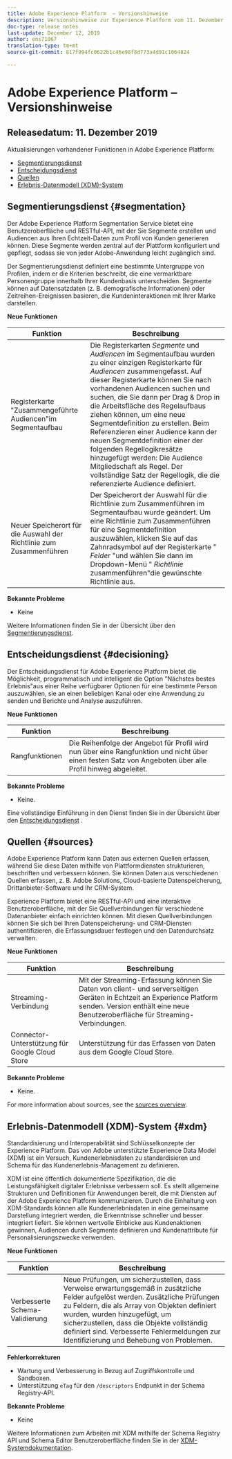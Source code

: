 ```yaml
---
title: Adobe Experience Platform  – Versionshinweise
description: Versionshinweise zur Experience Platform vom 11. Dezember 2019
doc-type: release notes
last-update: December 12, 2019
author: ens71067
translation-type: tm+mt
source-git-commit: 817f994fc0622b1c46e98f8d773a4d91c1064824

---
```



# Adobe Experience Platform – Versionshinweise

## Releasedatum: 11. Dezember 2019

Aktualisierungen vorhandener Funktionen in Adobe Experience Platform:

* [Segmentierungsdienst](#segmentation)
* [Entscheidungsdienst](#decisioning)
* [Quellen](#sources)
* [Erlebnis-Datenmodell (XDM)-System](#xdm)

## Segmentierungsdienst {#segmentation}

Der Adobe Experience Platform Segmentation Service bietet eine Benutzeroberfläche und RESTful-API, mit der Sie Segmente erstellen und Audiencen aus Ihren Echtzeit-Daten zum Profil von Kunden generieren können. Diese Segmente werden zentral auf der Plattform konfiguriert und gepflegt, sodass sie von jeder Adobe-Anwendung leicht zugänglich sind.

Der Segmentierungsdienst definiert eine bestimmte Untergruppe von Profilen, indem er die Kriterien beschreibt, die eine vermarktbare Personengruppe innerhalb Ihrer Kundenbasis unterscheiden. Segmente können auf Datensatzdaten (z. B. demografische Informationen) oder Zeitreihen-Ereignissen basieren, die Kundeninteraktionen mit Ihrer Marke darstellen.

**Neue Funktionen**

| Funktion | Beschreibung |
|--- | ---|
| Registerkarte &quot;Zusammengeführte Audiencen&quot;im Segmentaufbau | Die Registerkarten _Segmente_ und _Audiencen_ im Segmentaufbau wurden zu einer einzigen Registerkarte für _Audiencen_ zusammengefasst. Auf dieser Registerkarte können Sie nach vorhandenen Audiencen suchen und suchen, die Sie dann per Drag &amp; Drop in die Arbeitsfläche des Regelaufbaus ziehen können, um eine neue Segmentdefinition zu erstellen. Beim Referenzieren einer Audience kann der neuen Segmentdefinition einer der folgenden Regellogikresätze hinzugefügt werden: Die Audience Mitgliedschaft als Regel. Der vollständige Satz der Regellogik, die die referenzierte Audience definiert. |
| Neuer Speicherort für die Auswahl der Richtlinie zum Zusammenführen | Der Speicherort der Auswahl für die Richtlinie zum Zusammenführen im Segmentaufbau wurde geändert. Um eine Richtlinie zum Zusammenführen für eine Segmentdefinition auszuwählen, klicken Sie auf das Zahnradsymbol auf der Registerkarte &quot; _Felder_ &quot;und wählen Sie dann im Dropdown-Menü &quot; _Richtlinie_ zusammenführen&quot;die gewünschte Richtlinie aus. |

**Bekannte Probleme**

* Keine

Weitere Informationen finden Sie in der Übersicht über den [Segmentierungsdienst](../../segmentation/home.md).

## Entscheidungsdienst {#decisioning}

Der Entscheidungsdienst für Adobe Experience Platform bietet die Möglichkeit, programmatisch und intelligent die Option &quot;Nächstes bestes Erlebnis&quot;aus einer Reihe verfügbarer Optionen für eine bestimmte Person auszuwählen, sie an einen beliebigen Kanal oder eine Anwendung zu senden und Berichte und Analyse auszuführen.

**Neue Funktionen**

| Funktion | Beschreibung |
| -----------| ---------- |
| Rangfunktionen | Die Reihenfolge der Angebot für Profil wird nun über eine Rangfunktion und nicht über einen festen Satz von Angeboten über alle Profil hinweg abgeleitet. |

**Bekannte Probleme**

* Keine.

Eine vollständige Einführung in den Dienst finden Sie in der Übersicht über den [Entscheidungsdienst](../../decisioning-service/home.md) .

## Quellen {#sources}

Adobe Experience Platform kann Daten aus externen Quellen erfassen, während Sie diese Daten mithilfe von Plattformdiensten strukturieren, beschriften und verbessern können. Sie können Daten aus verschiedenen Quellen erfassen, z. B. Adobe Solutions, Cloud-basierte Datenspeicherung, Drittanbieter-Software und Ihr CRM-System.

Experience Platform bietet eine RESTful-API und eine interaktive Benutzeroberfläche, mit der Sie Quellverbindungen für verschiedene Datenanbieter einfach einrichten können. Mit diesen Quellverbindungen können Sie sich bei Ihren Datenspeicherung- und CRM-Diensten authentifizieren, die Erfassungsdauer festlegen und den Datendurchsatz verwalten.

**Neue Funktionen**

| Funktion | Beschreibung |
| ---------- | ------------ |
| Streaming-Verbindung | Mit der Streaming-Erfassung können Sie Daten von client- und serverseitigen Geräten in Echtzeit an Experience Platform senden. Version enthält eine neue Benutzeroberfläche für Streaming-Verbindungen. |
| Connector-Unterstützung für Google Cloud Store | Unterstützung für das Erfassen von Daten aus dem Google Cloud Store. |

**Bekannte Probleme**

* Keine.

For more information about sources, see the [sources overview](../../sources/home.md).

## Erlebnis-Datenmodell (XDM)-System {#xdm}

Standardisierung und Interoperabilität sind Schlüsselkonzepte der Experience Platform. Das von Adobe unterstützte Experience Data Model (XDM) ist ein Versuch, Kundenerlebnisdaten zu standardisieren und Schema für das Kundenerlebnis-Management zu definieren.

XDM ist eine öffentlich dokumentierte Spezifikation, die die Leistungsfähigkeit digitaler Erlebnisse verbessern soll. Es stellt allgemeine Strukturen und Definitionen für Anwendungen bereit, die mit Diensten auf der Adobe Experience Platform kommunizieren. Durch die Einhaltung von XDM-Standards können alle Kundenerlebnisdaten in eine gemeinsame Darstellung integriert werden, die Erkenntnisse schneller und besser integriert liefert. Sie können wertvolle Einblicke aus Kundenaktionen gewinnen, Audiencen durch Segmente definieren und Kundenattribute für Personalisierungszwecke verwenden.

**Neue Funktionen**

| Funktion | Beschreibung |
|--- | ---|
| Verbesserte Schema-Validierung | Neue Prüfungen, um sicherzustellen, dass Verweise erwartungsgemäß in zusätzliche Felder aufgelöst werden. Zusätzliche Prüfungen zu Feldern, die als Array von Objekten definiert wurden, wurden hinzugefügt, um sicherzustellen, dass die Objekte vollständig definiert sind. Verbesserte Fehlermeldungen zur Identifizierung und Behebung von Problemen. |

**Fehlerkorrekturen**

* Wartung und Verbesserung in Bezug auf Zugriffskontrolle und Sandboxen.
* Unterstützung `eTag` für den `/descriptors` Endpunkt in der Schema Registry-API.

**Bekannte Probleme**

* Keine

Weitere Informationen zum Arbeiten mit XDM mithilfe der Schema Registry API und Schema Editor Benutzeroberfläche finden Sie in der [XDM-Systemdokumentation](../../xdm/home.md).